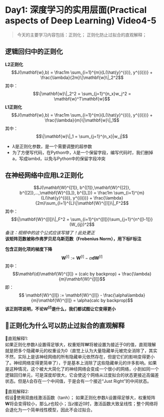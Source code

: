 # Day1: 深度学习的实用层面(Practical aspects of Deep Learning) Video4-5
> 今天的主要学习内容包括：正则化； 正则化防止过拟合的直观解释；

## 逻辑回归中的正则化
**L2正则化**  
$$J(\mathbf{w},b) = \frac1m \sum_{i=1}^{m}{L(\hat{y}^{(i)}, y^{(i)})} + \frac{\lambda}{2m}\|\mathbf{w}\|_2^2$$
其中：  
$$\|\mathbf{w}\|_2^2 = \sum_{j=1}^{n_x}w_j^2 = \mathbf{w}^T\mathbf{w}$$
**L1正则化**  
$$J(\mathbf{w},b) = \frac1m \sum_{i=1}^{m}{L(\hat{y}^{(i)}, y^{(i)})} + \frac{\lambda}{m}\|\mathbf{w}\|_1$$
其中：  
$$\|\mathbf{w}\|_1 = \sum_{j=1}^{n_x}|w_j|$$
- $\lambda$是正则化参数，是一个需要调整的超参数 
- 为了方便写代码，在Python中，$\lambda$是一个保留字段，编写代码时，我们删掉a，写成lambd，以免与Python中的保留字段冲突

## 在神经网络中应用L2正则化
$$J(\mathbf{W}^{[1]}, b^{[1]},\mathbf{W}^{[2]}, b^{[2]},...,\mathbf{W}^{[L]}, b^{[L]}) = \frac1m \sum_{i=1}^{m}{L(\hat{y}^{(i)}, y^{(i)})} + \frac{\lambda}{2m}\sum_{l=1}^{L}\|\mathbf{W}^{[l]}\|_F^2$$
其中：  
$$\|\mathbf{W}^{[l]}\|_F^2 = \sum_{i=1}^{n^{[l]}}\sum_{j=1}^{n^{[l-1]}}(W_{ij})^2$$
*备注：视频中的这个公式应该写错了！此处更正*  
**该矩阵范数被称作弗罗贝尼乌斯范数（Frobenius Norm），用下标F标注**  

**包含正则化项的梯度下降**  
$$ \mathbf{W}^{[l]} := \mathbf{W}^{[l]} - \alpha\mathbf{d}\mathbf{W}^{[l]}$$
其中：  
$$\mathbf{d}\mathbf{W}^{[l]} = (calc by backprop) + \frac{\lambda}{m}\mathbf{W}^{[l]}$$
即：  
$$ \mathbf{W}^{[l]} := \mathbf{W}^{[l]} - \frac{\alpha\lambda}{m}\mathbf{W}^{[l]} = \alpha(calc by backprop)$$
**该正则项说明，不论$\mathbf{W}^{[l]}$是什么，我们都试图让它变得更小**

## 正则化为什么可以防止过拟合的直观解释
直观解释1:  
如果正则化参数$\lambda$设置得足够大，权重矩阵$\mathbf{W}$将被设置为接近于0的值，直观理解就是把多个隐藏单元的权重设为0（直觉上认为大量隐藏单元被完全消除了，其实不然，实际上是该神经网络的所有隐藏单元依然存在，但是它们的影响变得更小了。神经网络变得更简单了），于是基本上消除了这些隐藏单元的许多影响。如果是这种情况，这个被大大简化了的神经网络会变成一个很小的网络，小到如同一个逻辑回归单元，可是深度却很大，它会使这个网络从过度拟合的状态更接近高偏差状态。但是$\lambda$会存在一个中间值，于是会有一个接近“Just Right”的中间状态。  

直观解释2:  
假设使用双曲线激活函数（tanh）；
如果正则化参数$\lambda$设置得足够大，权重矩阵$\mathbf{W}$将会变得较小，那么$z$也较小；当$z$接近0时，激活函数大致呈线性；整个网络将会退化为一个简单线性模型，因此不会过拟合。
